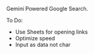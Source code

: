 Gemini Powered Google Search.

To Do:
- Use Sheets for opening links
- Optimize speed
- Input as data not char
